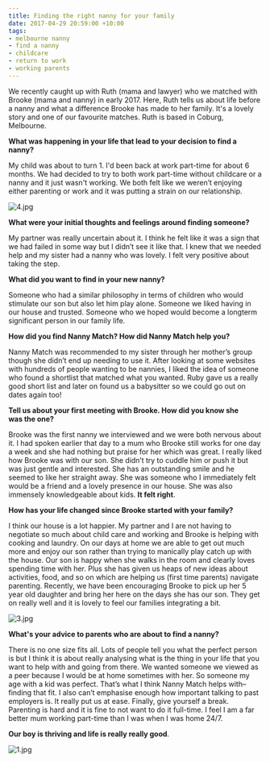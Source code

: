 ```yaml
---
title: Finding the right nanny for your family
date: 2017-04-29 20:59:00 +10:00
tags:
- melbourne nanny
- find a nanny
- childcare
- return to work
- working parents
---
```


We recently caught up with Ruth (mama and lawyer) who we matched with Brooke (mama and nanny) in early 2017. Here, Ruth tells us about life before a nanny and what a difference Brooke has made to her family. It's a lovely story and one of our favourite matches. Ruth is based in Coburg, Melbourne.

**What was happening in your life that lead to your decision to find a nanny?**

My child was about to turn 1. I'd been back at work part-time for about 6 months. We had decided to try to both work part-time without childcare or a nanny and it just wasn't working. We both felt like we
weren’t enjoying either parenting or work and it was putting a strain on our relationship.

![4.jpg](/uploads/4.jpg)

**What were your initial thoughts and feelings around finding someone?**

My partner was really uncertain about it. I think he felt like it was a sign that we had failed in some way but I didn’t see it like that. I knew that we needed help and my sister had a nanny who was lovely.
I felt very positive about taking the step.

**What did you want to find in your new nanny?**

Someone who had a similar philosophy in terms of children who would stimulate our son but also let him play alone. Someone we liked having in our house and trusted. Someone who we hoped would become a longterm significant person in our family life.

**How did you find Nanny Match? How did Nanny Match help you?**

Nanny Match was recommended to my sister through her mother’s group though she didn’t end up needing to use it. After looking at some websites with hundreds of people wanting to be nannies, I liked the idea of someone who found a shortlist that matched what you wanted. Ruby gave us a really good short list and later on found us a babysitter so we could go out on dates again too!

**Tell us about your first meeting with Brooke. How did you know she was the one?**

Brooke was the first nanny we interviewed and we were both nervous about it. I had spoken earlier that day to a mum who Brooke still works for one day a week and she had nothing but praise for her
which was great. I really liked how Brooke was with our son. She didn’t try to cuddle him or push it but was just gentle and interested. She has an outstanding smile and he seemed to like her straight away. She was someone who I immediately felt would be a friend and a lovely presence in our house. She was also immensely knowledgeable about kids. **It felt right**.

**How has your life changed since Brooke started with your family?**

I think our house is a lot happier. My partner and I are not having to negotiate so much about child care and working and Brooke is helping with cooking and laundry. On our days at home we are able to get out much more and enjoy our son rather than trying to manically play catch up with the house. Our son is happy when she walks in the room and clearly loves spending time with her. Plus she has given us heaps of new ideas about activities, food, and so on which are helping us (first time parents) navigate parenting. Recently, we have been encouraging Brooke to pick up her 5 year old daughter and bring her here on the days she has our son. They get on really well and it is lovely to feel our families integrating a bit.

![3.jpg](/uploads/3.jpg)

**What's your advice to parents who are about to find a nanny?**

There is no one size fits all. Lots of people tell you what the perfect person is but I think it is about really analysing what is the thing in your life that you want to help with and going from there. We wanted someone we viewed as a peer because I would be at home sometimes with her. So someone my age with a kid was perfect. That’s what I think Nanny Match helps with–finding that fit. I also can’t emphasise enough how important talking to past employers is. It really put us at ease. Finally, give yourself a break. Parenting is hard and it is fine to not want to do it full-time. I feel I am a far better mum working part-time than I was when I was home 24/7. 

**Our boy is thriving and life is really really good**.

![1.jpg](/uploads/1.jpg)